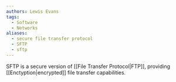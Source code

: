 ```yaml
---
authors: Lewis Evans
tags:
  - Software
  - Networks
aliases:
  - secure file transfer protocol
  - SFTP
  - sftp
---
```

SFTP is a secure version of [[File Transfer Protocol|FTP]], providing [[Enctyption|encrypted]] file transfer capabilities.